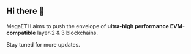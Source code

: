 ## Hi there 👋

MegaETH aims to push the envelope of **ultra-high performance EVM-compatible** layer-2 & 3 blockchains.

Stay tuned for more updates.
